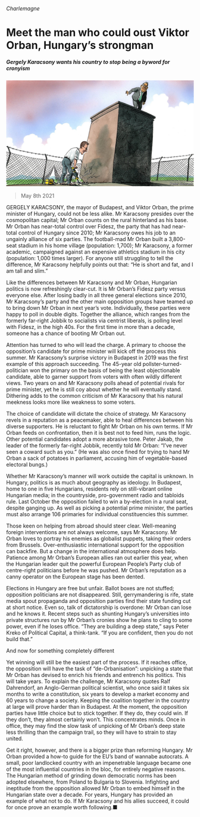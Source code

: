 ###### Charlemagne

# Meet the man who could oust Viktor Orban, Hungary’s strongman 

##### Gergely Karacsony wants his country to stop being a byword for cronyism 

![image](images/20210508_EUD000_0.jpg) 

> May 8th 2021 

GERGELY KARACSONY, the mayor of Budapest, and Viktor Orban, the prime minister of Hungary, could not be less alike. Mr Karacsony presides over the cosmopolitan capital; Mr Orban counts on the rural hinterland as his base. Mr Orban has near-total control over Fidesz, the party that has had near-total control of Hungary since 2010; Mr Karacsony owes his job to an ungainly alliance of six parties. The football-mad Mr Orban built a 3,800-seat stadium in his home village (population: 1,700); Mr Karacsony, a former academic, campaigned against an expensive athletics stadium in his city (population: 1,000 times larger). For anyone still struggling to tell the difference, Mr Karacsony helpfully points out that: “He is short and fat, and I am tall and slim.”

Like the differences between Mr Karacsony and Mr Orban, Hungarian politics is now refreshingly clear-cut. It is Mr Orban’s Fidesz party versus everyone else. After losing badly in all three general elections since 2010, Mr Karacsony’s party and the other main opposition groups have teamed up to bring down Mr Orban in next year’s vote. Individually, these parties were happy to poll in double digits. Together the alliance, which ranges from the formerly far-right Jobbik to socialists via centrist liberals, is polling level with Fidesz, in the high 40s. For the first time in more than a decade, someone has a chance of booting Mr Orban out.


Attention has turned to who will lead the charge. A primary to choose the opposition’s candidate for prime minister will kick off the process this summer. Mr Karacsony’s surprise victory in Budapest in 2019 was the first example of this approach succeeding. The 45-year old pollster-turned-politician won the primary on the basis of being the least objectionable candidate, able to garner support from voters with often wildly different views. Two years on and Mr Karacsony polls ahead of potential rivals for prime minister, yet he is still coy about whether he will eventually stand. Dithering adds to the common criticism of Mr Karacsony that his natural meekness looks more like weakness to some voters.

The choice of candidate will dictate the choice of strategy. Mr Karacsony revels in a reputation as a peacemaker, able to heal differences between his diverse supporters. He is reluctant to fight Mr Orban on his own terms. If Mr Orban feeds on confrontation, then it is best not to feed him, runs the logic. Other potential candidates adopt a more abrasive tone. Peter Jakab, the leader of the formerly far-right Jobbik, recently told Mr Orban: “I’ve never seen a coward such as you.” (He was also once fined for trying to hand Mr Orban a sack of potatoes in parliament, accusing him of vegetable-based electoral bungs.)

Whether Mr Karacsony’s manner will work outside the capital is unknown. In Hungary, politics is as much about geography as ideology. In Budapest, home to one in five Hungarians, residents rely on still-vibrant online Hungarian media; in the countryside, pro-government radio and tabloids rule. Last October the opposition failed to win a by-election in a rural seat, despite ganging up. As well as picking a potential prime minister, the parties must also arrange 106 primaries for individual constituencies this summer.

Those keen on helping from abroad should steer clear. Well-meaning foreign interventions are not always welcome, says Mr Karacsony. Mr Orban loves to portray his enemies as globalist puppets, taking their orders from Brussels. Over-enthusiastic international support for the opposition can backfire. But a change in the international atmosphere does help. Patience among Mr Orban’s European allies ran out earlier this year, when the Hungarian leader quit the powerful European People’s Party club of centre-right politicians before he was pushed. Mr Orban’s reputation as a canny operator on the European stage has been dented.

Elections in Hungary are free but unfair. Ballot boxes are not stuffed; opposition politicians are not disappeared. Still, gerrymandering is rife, state media spout propaganda and opposition parties find their state funding cut at short notice. Even so, talk of dictatorship is overdone: Mr Orban can lose and he knows it. Recent steps such as shunting Hungary’s universities into private structures run by Mr Orban’s cronies show he plans to cling to some power, even if he loses office. “They are building a deep state,” says Peter Kreko of Political Capital, a think-tank. “If you are confident, then you do not build that.”

And now for something completely different

Yet winning will still be the easiest part of the process. If it reaches office, the opposition will have the task of “de-Orbanisation”: unpicking a state that Mr Orban has devised to enrich his friends and entrench his politics. This will take years. To explain the challenge, Mr Karacsony quotes Ralf Dahrendorf, an Anglo-German political scientist, who once said it takes six months to write a constitution, six years to develop a market economy and 60 years to change a society. Keeping the coalition together in the country at large will prove harder than in Budapest. At the moment, the opposition parties have little choice but to stick together. If they do, they could win. If they don’t, they almost certainly won’t. This concentrates minds. Once in office, they may find the slow task of unpicking of Mr Orban’s deep state less thrilling than the campaign trail, so they will have to strain to stay united.

Get it right, however, and there is a bigger prize than reforming Hungary. Mr Orban provided a how-to guide for the EU’s band of wannabe autocrats. A small, poor landlocked country with an impenetrable language became one of the most influential countries in the bloc, for entirely negative reasons. The Hungarian method of grinding down democratic norms has been adopted elsewhere, from Poland to Bulgaria to Slovenia. Infighting and ineptitude from the opposition allowed Mr Orban to embed himself in the Hungarian state over a decade. For years, Hungary has provided an example of what not to do. If Mr Karacsony and his allies succeed, it could for once prove an example worth following.■

